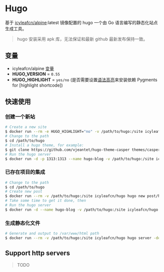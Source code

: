 # Hugo

基于 [icyleafcn/alpine](alpine/README.md):latest 镜像配置的 hugo 一个由 Go 语言编写的静态化站点生成工具。

> hugo 安装采用 apk 库，无法保证和最新 github 最新发布保持一致。

## 变量

- icyleafcn/alpine [变量](alpine/README.md)
- **HUGO_VERSION** = `0.55`
- **HUGO_HIGHLIGHT** = `yes/no` (是否需要设置[语法高亮](http://gohugo.io/extras/highlighting/)来安装依赖 Pygments for [highlight shortcode])

## 快速使用

### 创建一个新站

```bash
# Create a new site
$ docker run --rm -e HUGO_HIGHLIGHT="no" -v /path/to/hugo:/site icyleafcn/hugo hugo new site .
# Change to the path
$ cd /path/to/hugo
# Install a hugo theme, for example:
$ git clone https://github.com/vjeantet/hugo-theme-casper themes/casper
# Run the hugo server
$ docker run -d -p 1313:1313 --name hugo-blog -v /path/to/hugo:/site icyleafcn/hugo hugo server --watch --theme=casper --bind=0.0.0.0
```

### 已存在项目的集成

```bash
# Change to the path
$ cd /path/to/hugo
# Create new post
$ docker run --rm -v /path/to/hugo:/site icyleafcn/hugo hugo new post/hello-world.md
# Take some time to get it done, then
# Run the hugo server
$ docker run -d --name hugo-blog -v /path/to/hugo:/site icyleafcn/hugo hugo server --bind=0.0.0.0 --theme=casper --watch
```

### 生成静态化文件

```bash
# Generate and output to /var/www/html path
$ docker run --rm -v /path/to/hugo:/site icyleafcn/hugo hugo server -destination="/var/www/html"
```

## Support http servers

> TODO
